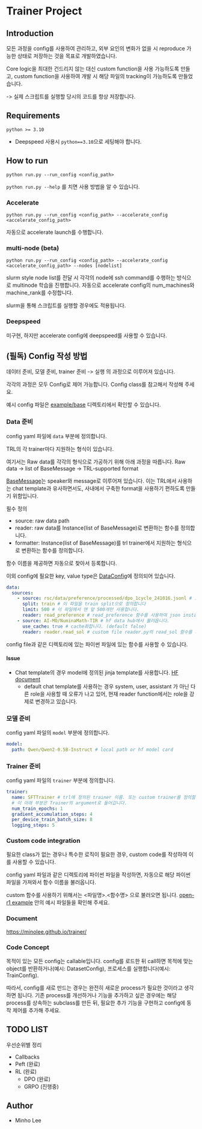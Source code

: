 # Trainer Project

## Introduction
모든 과정을 config를 사용하여 관리하고, 외부 요인의 변화가 없을 시 reproduce 가능한 상태로 저장하는 것을 목표로 개발하였습니다.

Core logic을 최대한 건드리지 않는 대신 custom function을 사용 가능하도록 만들고,
custom function을 사용하여 개발 시 해당 파일의 tracking이 가능하도록 만들었습니다.

-> 실제 스크립트를 실행할 당시의 코드를 항상 저장합니다.

## Requirements
`python >= 3.10`

* Deepspeed 사용시 `python==3.10`으로 세팅해야 합니다.

## How to run
`python run.py --run_config <config_path>`

`python run.py --help` 를 치면 사용 방법을 알 수 있습니다.

### Accelerate
`python run.py --run_config <config_path> --accelerate_config <accelerate_config_path>`

자동으로 accelerate launch를 수행합니다.

### multi-node (beta)
`python run.py --run_config <config_path> --accelerate_config <accelerate_config_path> --nodes [nodelist]`

slurm style node list를 전달 시 각각의 node에 ssh command를 수행하는 방식으로 multinode 학습을 진행합니다. 자동으로 accelerate config의 num_machines와 machine_rank를 수정합니다.

slurm을 통해 스크립트를 실행할 경우에도 적용됩니다.


### Deepspeed
미구현, 하지만 accelerate config에 deepspeed를 사용할 수 있습니다.

## (필독) Config 작성 방법

데이터 준비, 모델 준비, trainer 준비 -> 실행 의 과정으로 이루어져 있습니다.

각각의 과정은 모두 Config로 제어 가능합니다. Config class를 참고해서 작성해 주세요.

예시 config 파일은 [example/base](https://github.com/minolee/trainer/tree/main/example/train/base) 디렉토리에서 확인할 수 있습니다.


### Data 준비

config yaml 파일에 `data` 부분에 정의합니다.

TRL의 각 trainer마다 지원하는 형식이 있습니다.

여기서는 Raw data를 각각의 형식으로 가공하기 위해 아래 과정을 따릅니다.
Raw data -> list of BaseMessage -> TRL-supported format

[BaseMessage](https://github.com/minolee/trainer/tree/main/src/base/base_message.py)는 speaker와 message로 이루어져 있습니다. 이는 TRL에서 사용하는 chat template과 유사하면서도, 사내에서 구축한 format을 사용하기 편하도록 만들기 위함입니다.

필수 정의
* source: raw data path
* reader: raw data를 Instance(list of BaseMessage)로 변환하는 함수를 정의합니다.
* formatter: Instance(list of BaseMessage)를 trl trainer에서 지원하는 형식으로 변환하는 함수를 정의합니다.

함수 이름을 제공하면 자동으로 찾아서 등록합니다.

이외 config에 필요한 key, value type은 [DataConfig](https://github.com/minolee/trainer/tree/main/src/data/config.py)에 정의되어 있습니다.

```yaml
data:
  sources:
    - source: rsc/data/preference/processed/dpo_1cycle_241016.jsonl # 로컬 파일에서 읽어옵니다
      split: train # 이 파일을 train split으로 정의합니다
      limit: 500 # 이 파일에서 맨 앞 500개만 사용합니다.
      reader: read_preference # read_preference 함수를 사용하여 json instance를 BaseMessage 형태로 가공합니다.
    - source: AI-MO/NuminaMath-TIR # hf data hub에서 불러옵니다.
      use_cache: true # cache화합니다. (default false)
      reader: reader.read_sol # custom file reader.py의 read_sol 함수를 사용하여 data instance를 BaseMessage 형태로 가공합니다.
```

config file과 같은 디렉토리에 있는 파이썬 파일에 있는 함수를 사용할 수 있습니다.

#### Issue
* Chat template의 경우 model에 정의된 jinja template를 사용합니다. [HF document](https://huggingface.co/docs/transformers/chat_templating)
  * default chat template를 사용하는 경우 system, user, assistant 가 아닌 다른 role을 사용할 때 오류가 나고 있어, 현재 reader function에서는 role을 강제로 변경하고 있습니다.


### 모델 준비

config yaml 파일의 `model` 부분에 정의합니다.

```yaml
model:
  path: Qwen/Qwen2-0.5B-Instruct # local path or hf model card
```

### Trainer 준비

config yaml 파일의 `trainer` 부분에 정의합니다.

```yaml
trainer: 
  name: SFTTrainer # trl에 정의된 trainer 이름. 또는 custom trainer를 정의할 수 있습니다.
  # 이 아래 부분은 Trainer의 argument로 들어갑니다.
  num_train_epochs: 1
  gradient_accumulation_steps: 4
  per_device_train_batch_size: 8
  logging_steps: 5
```

### Custom code integration

필요한 class가 없는 경우나 특수한 로직이 필요한 경우, custom code를 작성하여 이를 사용할 수 있습니다.

config yaml 파일과 같은 디렉토리에 파이썬 파일을 작성하면, 자동으로 해당 파이썬 파일을 가져와서 함수 이름을 불러옵니다.

custom 함수를 사용하기 위해서는 <파일명>.<함수명> 으로 불러오면 됩니다.
[open-r1 example](https://github.com/minolee/trainer/tree/main/example/train/custom/open_r1) 안의 예시 파일들을 확인해 주세요.


### Document
https://minolee.github.io/trainer/

### Code Concept
목적이 있는 모든 config는 callable입니다. config를 로드한 뒤 call하면 목적에 맞는 object를 반환하거나(예시: DatasetConfig), 프로세스를 실행합니다(예시: TrainConfig).

따라서, config를 새로 만드는 경우는 완전히 새로운 process가 필요한 것이라고 생각하면 됩니다. 기존 process를 개선하거나 기능을 추가하고 싶은 경우에는 해당 process를 상속하는 subclass를 만든 뒤, 필요한 추가 기능을 구현하고 config에 동작 제어를 추가해 주세요.


## TODO LIST
우선순위별 정리

* Callbacks
* Peft (완료)
* RL (완료)
  * DPO (완료)
  * GRPO (진행중)

## Author
- Minho Lee
